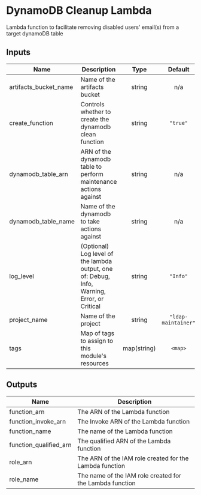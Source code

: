 # DynamoDB Cleanup Lambda

Lambda function to facilitate removing disabled users' email(s) from a target dynamoDB table

## Inputs

| Name | Description | Type | Default | Required |
|------|-------------|:----:|:-----:|:-----:|
| artifacts\_bucket\_name | Name of the artifacts bucket | string | n/a | yes |
| create\_function | Controls whether to create the dynamodb clean function | string | `"true"` | no |
| dynamodb\_table\_arn | ARN of the dynamodb table to perform maintenance actions against | string | n/a | yes |
| dynamodb\_table\_name | Name of the dynamodb to take actions against | string | n/a | yes |
| log\_level | (Optional) Log level of the lambda output, one of: Debug, Info, Warning, Error, or Critical | string | `"Info"` | no |
| project\_name | Name of the project | string | `"ldap-maintainer"` | no |
| tags | Map of tags to assign to this module's resources | map(string) | `<map>` | no |

## Outputs

| Name | Description |
|------|-------------|
| function\_arn | The ARN of the Lambda function |
| function\_invoke\_arn | The Invoke ARN of the Lambda function |
| function\_name | The name of the Lambda function |
| function\_qualified\_arn | The qualified ARN of the Lambda function |
| role\_arn | The ARN of the IAM role created for the Lambda function |
| role\_name | The name of the IAM role created for the Lambda function |

